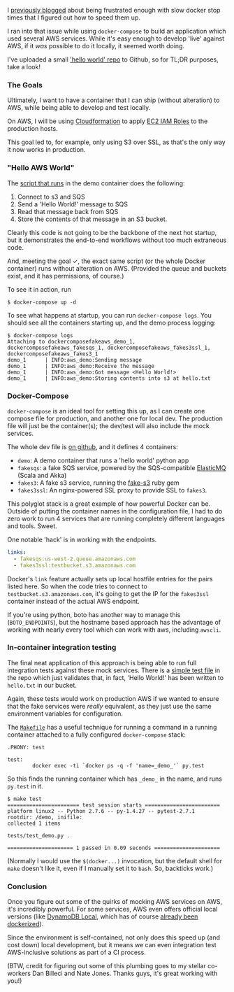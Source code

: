 <!-- 
.. title: Using docker-compose for local development with AWS services
.. slug: using-docker-compose-for-local-development-with-aws-services
.. date: 2015-05-21 22:31:43 UTC
.. tags: 
.. link: 
.. description: 
.. type: text
-->

I [previously blogged](/2015/05/stopping-docker-containers-in-a-hurry/) about being frustrated enough with slow docker stop times that I figured out how to speed them up.

I ran into that issue while using `docker-compose` to build an application which used several AWS services. While it's easy enough to develop 'live' against AWS, if it *was* possible to do it locally, it seemed worth doing.

I've uploaded a small ['hello world' repo](https://github.com/jbarratt/docker-compose-fake-aws) to Github, so for TL;DR purposes, take a look!

### The Goals

Ultimately, I want to have a container that I can ship (without alteration) to AWS, while being able to develop and test locally.

On AWS, I will be using [Cloudformation](http://aws.amazon.com/cloudformation/) to apply [EC2 IAM Roles](http://docs.aws.amazon.com/AWSEC2/latest/UserGuide/iam-roles-for-amazon-ec2.html) to the production hosts.

This goal led to, for example, only using S3 over SSL, as that's the only way it now works in production.

### "Hello AWS World"

The [script that runs](https://github.com/jbarratt/docker-compose-fake-aws/blob/master/democontainer/demo/demo.py) in the demo container does the following:

1. Connect to s3 and SQS
2. Send a 'Hello World!' message to SQS
3. Read that message back from SQS
4. Store the contents of that message in an S3 bucket.

Clearly this code is not going to be the backbone of the next hot startup, but it demonstrates the end-to-end workflows without too much extraneous code.

And, meeting the goal ✓, the exact same script (or the whole Docker container) runs without alteration on AWS. (Provided the queue and buckets exist, and it has permissions, of course.)

To see it in action, run

``` console
$ docker-compose up -d
```

To see what happens at startup, you can run `docker-compose logs`. You should see all the containers starting up, and the demo process logging:

``` console
$ docker-compose logs
Attaching to dockercomposefakeaws_demo_1, dockercomposefakeaws_fakesqs_1, dockercomposefakeaws_fakes3ssl_1, dockercomposefakeaws_fakes3_1
demo_1      | INFO:aws_demo:Sending message
demo_1      | INFO:aws_demo:Receive the message
demo_1      | INFO:aws_demo:Got message <Hello World!>
demo_1      | INFO:aws_demo:Storing contents into s3 at hello.txt
```

### Docker-Compose

`docker-compose` is an ideal tool for setting this up, as I can create one compose file for production, and another one for local dev. The production file will just be the container(s); the dev/test will also include the mock services.

The whole dev file is [on github](https://github.com/jbarratt/docker-compose-fake-aws/blob/master/docker-compose.yml), and it defines 4 containers:

* `demo`: A demo container that runs a 'hello world' python app
* `fakesqs`: a fake SQS service, powered by the SQS-compatible [ElasticMQ](https://github.com/adamw/elasticmq) (Scala and Akka)
* `fakes3`: A fake s3 service, running the [fake-s3](https://github.com/jubos/fake-s3) ruby gem
* `fakes3ssl`: An nginx-powered SSL proxy to provide SSL to `fakes3`.

This polyglot stack is a great example of how powerful Docker can be. Outside of putting the container names in the configuration file, I had to do zero work to run 4 services that are running completely different languages and tools. Sweet.

One notable 'hack' is in working with the endpoints.

``` yaml
links:                                    
  - fakesqs:us-west-2.queue.amazonaws.com 
  - fakes3ssl:testbucket.s3.amazonaws.com 
```

Docker's `link` feature actually sets up local hostfile entries for the pairs listed here.
So when the code tries to connect to `testbucket.s3.amazonaws.com`, it's going to get the IP for the `fakes3ssl` container instead of the actual AWS endpoint. 

If you're using python, boto has another way to manage this (`BOTO_ENDPOINTS`), but the hostname based approach has the advantage of working with nearly every tool which can work with aws, including `awscli`.

### In-container integration testing

The final neat application of this approach is being able to run full integration tests against these mock services. There is a [simple test file](https://github.com/jbarratt/docker-compose-fake-aws/blob/master/democontainer/demo/tests/test_demo.py) in the repo which just validates that, in fact, 'Hello World!' has been written to `hello.txt` in our bucket.

Again, these tests would work on production AWS if we wanted to ensure that the fake services were *really* equivalent, as they just use the same environment variables for configuration.

The [`Makefile`]() has a useful technique for running a command in a running container attached to a fully configured `docker-compose` stack:

``` console
.PHONY: test

test:
        docker exec -ti `docker ps -q -f 'name=_demo_'` py.test
```

So this finds the running container which has `_demo_` in the name, and runs `py.test` in it.

``` console
$ make test
======================= test session starts ========================
platform linux2 -- Python 2.7.6 -- py-1.4.27 -- pytest-2.7.1
rootdir: /demo, inifile: 
collected 1 items 

tests/test_demo.py .

===================== 1 passed in 0.09 seconds =====================
```

(Normally I would use the `$(docker...)` invocation, but the default shell for `make` doesn't like it, even if I manually set it to `bash`. So, backticks work.)

### Conclusion

Once you figure out some of the quirks of mocking AWS services on AWS, it's incredibly powerful. For some services, AWS even offers official local versions (like [DynamoDB Local](http://docs.aws.amazon.com/amazondynamodb/latest/developerguide/Tools.DynamoDBLocal.html), which has of course [already been dockerized](https://github.com/trayio/dynamodb-local)).

Since the environment is self-contained, not only does this speed up (and cost down) local development, but it means we can even integration test AWS-inclusive solutions as part of a CI process.

(BTW, credit for figuring out some of this plumbing goes to my stellar co-workers Dan Billeci and Nate Jones. Thanks guys, it's great working with you!)

